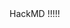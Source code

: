 <html>
    <head>
        <title>HackMD</title>
    </head>
    <body>
          HackMD !!!!!
    </body>
</html>
